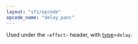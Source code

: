 ```yaml
---
layout: "sfz/opcode"
opcode_name: "delay_panc"
---
```

Used under the `‹effect›` header, with [type]=`delay`.


[type]: type#delay

